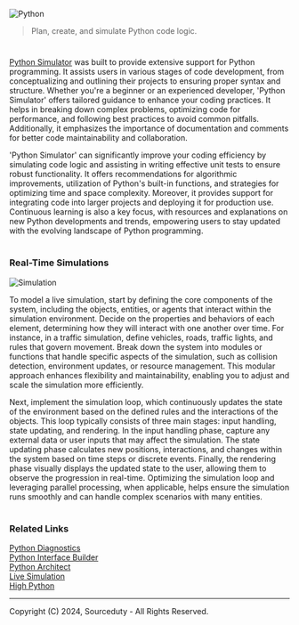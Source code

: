 ![Python](https://github.com/sourceduty/Python_Simulator/assets/123030236/9beb2d70-65e7-460c-bdde-992099677a78)

> Plan, create, and simulate Python code logic.

#

[Python Simulator](https://chat.openai.com/g/g-NLUSBfccY-python-simulator) was built to provide extensive support for Python programming. It assists users in various stages of code development, from conceptualizing and outlining their projects to ensuring proper syntax and structure. Whether you're a beginner or an experienced developer, 'Python Simulator' offers tailored guidance to enhance your coding practices. It helps in breaking down complex problems, optimizing code for performance, and following best practices to avoid common pitfalls. Additionally, it emphasizes the importance of documentation and comments for better code maintainability and collaboration.

'Python Simulator' can significantly improve your coding efficiency by simulating code logic and assisting in writing effective unit tests to ensure robust functionality. It offers recommendations for algorithmic improvements, utilization of Python's built-in functions, and strategies for optimizing time and space complexity. Moreover, it provides support for integrating code into larger projects and deploying it for production use. Continuous learning is also a key focus, with resources and explanations on new Python developments and trends, empowering users to stay updated with the evolving landscape of Python programming.

#
### Real-Time Simulations

![Simulation](https://github.com/user-attachments/assets/c187b7ba-f0a2-401e-8841-1f79901d8e72)

To model a live simulation, start by defining the core components of the system, including the objects, entities, or agents that interact within the simulation environment. Decide on the properties and behaviors of each element, determining how they will interact with one another over time. For instance, in a traffic simulation, define vehicles, roads, traffic lights, and rules that govern movement. Break down the system into modules or functions that handle specific aspects of the simulation, such as collision detection, environment updates, or resource management. This modular approach enhances flexibility and maintainability, enabling you to adjust and scale the simulation more efficiently.

Next, implement the simulation loop, which continuously updates the state of the environment based on the defined rules and the interactions of the objects. This loop typically consists of three main stages: input handling, state updating, and rendering. In the input handling phase, capture any external data or user inputs that may affect the simulation. The state updating phase calculates new positions, interactions, and changes within the system based on time steps or discrete events. Finally, the rendering phase visually displays the updated state to the user, allowing them to observe the progression in real-time. Optimizing the simulation loop and leveraging parallel processing, when applicable, helps ensure the simulation runs smoothly and can handle complex scenarios with many entities.

#
### Related Links

[Python Diagnostics](https://chat.openai.com/g/g-NnT93PRw6-python-diagnostics)
<br>
[Python Interface Builder](https://chat.openai.com/g/g-2a5BMlXE9-python-interface-builder)
<br>
[Python Architect](https://chat.openai.com/g/g-ltK2f7Fkk-python-architect)
<br>
[Live Simulation](https://github.com/sourceduty/Live_Simulation)
<br>
[High Python](https://github.com/sourceduty/High_Python)

***
Copyright (C) 2024, Sourceduty - All Rights Reserved.
